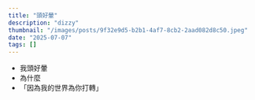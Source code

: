 ```yaml
---
title: "頭好暈"
description: "dizzy"
thumbnail: "/images/posts/9f32e9d5-b2b1-4af7-8cb2-2aad082d8c50.jpeg"
date: "2025-07-07"
tags: []
---
```

- 我頭好暈
- 為什麼
- 「因為我的世界為你打轉」
